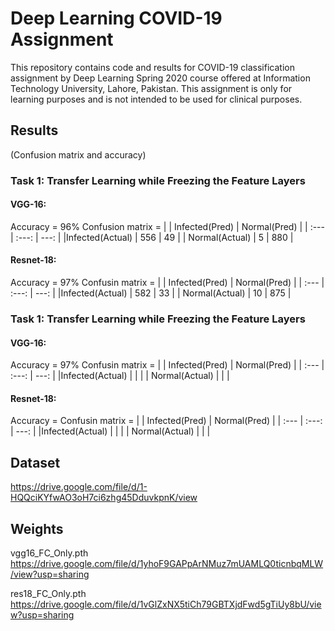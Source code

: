 # Deep Learning COVID-19 Assignment
This repository contains code and results for COVID-19 classification assignment by Deep Learning Spring 2020 course offered at Information Technology University, Lahore, Pakistan. This assignment is only for learning purposes and is not intended to be used for clinical purposes.

## Results
(Confusion matrix and accuracy)
### Task 1: Transfer Learning while Freezing the Feature Layers
#### VGG-16:
Accuracy = 96%
Confusion matrix = 
|                 | Infected(Pred) | Normal(Pred)  |
| :---            |     :---:      |          ---: |
|Infected(Actual) | 556            | 49            |
| Normal(Actual)  | 5              | 880           |


#### Resnet-18:
Accuracy = 97%
Confusin matrix = 
|                 | Infected(Pred) | Normal(Pred)  |
| :---            |     :---:      |          ---: |
|Infected(Actual) |       582      |       33      |
| Normal(Actual)  |       10       |        875    |

### Task 1: Transfer Learning while Freezing the Feature Layers
#### VGG-16:
Accuracy = 97%
Confusin matrix = 
|                 | Infected(Pred) | Normal(Pred)  |
| :---            |     :---:      |          ---: |
|Infected(Actual) |             |             |
| Normal(Actual)  |               |            |

#### Resnet-18:
Accuracy = 
Confusin matrix = 
|                 | Infected(Pred) | Normal(Pred)  |
| :---            |     :---:      |          ---: |
|Infected(Actual) |             |             |
| Normal(Actual)  |               |            |

## Dataset
https://drive.google.com/file/d/1-HQQciKYfwAO3oH7ci6zhg45DduvkpnK/view

## Weights
vgg16_FC_Only.pth
https://drive.google.com/file/d/1yhoF9GAPpArNMuz7mUAMLQ0ticnbqMLW/view?usp=sharing

res18_FC_Only.pth
https://drive.google.com/file/d/1vGlZxNX5tiCh79GBTXjdFwd5gTiUy8bU/view?usp=sharing

